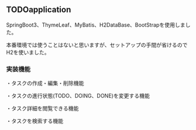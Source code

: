 ## TODOapplication

SpringBoot3、ThymeLeaf、MyBatis、H2DataBase、BootStrapを使用しました。

本番環境では使うことはないと思いますが、セットアップの手間が省けるのでH2を使いました。

### 実装機能
  ・タスクの作成・編集・削除機能
  
  ・タスクの進行状態(TODO、DOING、DONE)を変更する機能
  
  ・タスク詳細を閲覧できる機能
  
  ・タスクを検索する機能
  

  
  
